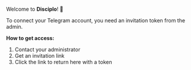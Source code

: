 Welcome to **Disciplo**! 🎉

To connect your Telegram account, you need an invitation token from the admin.

**How to get access:**
1. Contact your administrator
2. Get an invitation link
3. Click the link to return here with a token